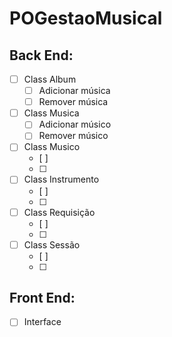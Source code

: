 # POGestaoMusical

## Back End:
- [ ] Class Album
  - [ ] Adicionar música
  - [ ] Remover música

- [ ] Class Musica
  - [ ] Adicionar músico
  - [ ] Remover músico

- [ ] Class Musico
  - [ ] 
  - [ ]

- [ ] Class Instrumento
  - [ ]   
  - [ ]  

- [ ] Class Requisição
  - [ ]   
  - [ ]  

- [ ] Class Sessão
  - [ ]   
  - [ ]  

## Front End:
- [ ] Interface 
